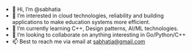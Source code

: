 - 👋 Hi, I’m @sabhatia
- 👀 I’m interested in cloud technologies, reliability and building applications to make education systems more efficient.
- 🌱 I’m currently learning C++, Design patterns, AI/ML technologies.
- 💞️ I’m looking to collaborate on anything interesting in Go/Python/C++
- 📫 Best to reach me via email at sabhatia@gmail.com

<!---
sabhatia/sabhatia is a ✨ special ✨ repository because its `README.md` (this file) appears on your GitHub profile.
You can click the Preview link to take a look at your changes.
--->
